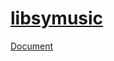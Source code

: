 # [libsymusic](https://github.com/Yikai-Liao/libsymusic)

[Document](https://yikai-liao.github.io/libsymusic/)